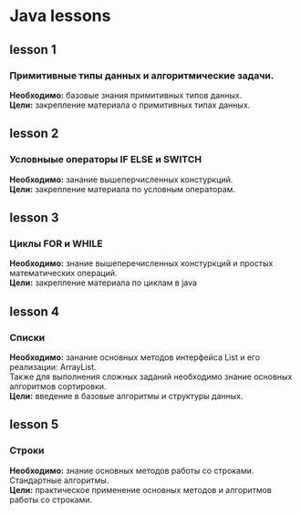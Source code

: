 # Java lessons

## lesson 1
### Примитивные типы данных и алгоритмические задачи.  
**Необходимо:** базовые знания примитивных типов данных.  
**Цели:** закрепление материала о примитивных типах данных. 


## lesson 2 
### Условныые операторы IF ELSE и SWITCH
**Необходимо:** занание вышеперчисленных констуркций.   
**Цели:** закрепление материала по условным операторам.

## lesson 3
### Циклы FOR и WHILE
**Необходимо:** знание вышеперечисленных констуркций и простых математических операций.    
**Цели:** закрепление материала по циклам в java

## lesson 4
### Списки
**Необходимо:** занание основных методов интерфейса List и его реализации: ArrayList.   
Также для выполнения сложных заданий необходимо знание основных алгоритмов сортировки.    
**Цели:** введение в базовые алгоритмы и структуры данных.

## lesson 5
### Строки
**Необходимо:** знание основных методов работы со строками. Стандартные алгоритмы.    
**Цели:** практическое применение основных методов и алгоритмов работы со строками.